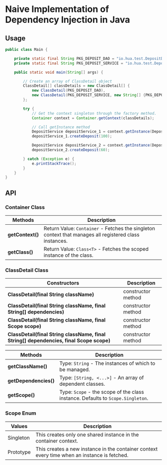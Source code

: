 # Naive Implementation of Dependency Injection in Java

## Usage
```java
public class Main {

    private static final String PKG_DEPOSIT_DAO = "io.hua.test.DepositDao";
    private static final String PKG_DEPOSIT_SERVICE = "io.hua.test.DepositService";

    public static void main(String[] args) {

        // Create an array of ClassDetail object
        ClassDetail[] classDetails = new ClassDetail[] {
            new ClassDetail(PKG_DEPOSIT_DAO),
            new ClassDetail(PKG_DEPOSIT_SERVICE, new String[] {PKG_DEPOSIT_DAO})
        };

        try {
            // Get the context singleton through the factory method.
            Container context = Container.getContext(classDetails);

            // Call getInstance method
            DepositService depositService_1 = context.getInstance(DepositService.class);
            depositService_1.createDeposit(100);

            DepositService depositService_2 = context.getInstance(DepositService.class);
            depositService_2.createDeposit(60);

        } catch (Exception e) {
            e.printStackTrace();
        }
    }
}
```

## API
### Container Class
|Methods|Description|
|-------|-----------|
|**getContext()**|Return Value: `Container` - Fetches the singleton context that manages all registered class instances.|
|**getClass()**|Return Value: `Class<T>` - Fetches the scoped instance of the class.|

### ClassDetail Class
|Constructors|Description|
|-----------|-----------|
|**ClassDetail(final String className)**|constructor method|
|**ClassDetail(final String className, final String[] dependencies)**|constructor method|
|**ClassDetail(final String className, final Scope scope)**|constructor method|
|**ClassDetail(final String className, final String[] dependencies, final Scope scope)**|constructor method|

|Methods|Description|
|-------|-----------|
|**getClassName()**|Type: `String` - The instances of which to be managed.|
|**getDependencies()**|Type: `[String, <...>]` - An array of dependent classes.|
|**getScope()**|Type: `Scope` - the scope of the class instance. Defaults to `Scope.Singleton`.|

### Scope Enum
|Values|Description|
|------|-----------|
|Singleton|This creates only one shared instance in the container context.|
|Prototype|This creates a new instance in the container context every time when an instance is fetched.|